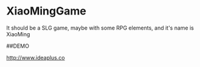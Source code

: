 XiaoMingGame
============
It should be a SLG game, maybe with some RPG elements, and it's name is XiaoMing

##DEMO 

http://www.ideaplus.co

